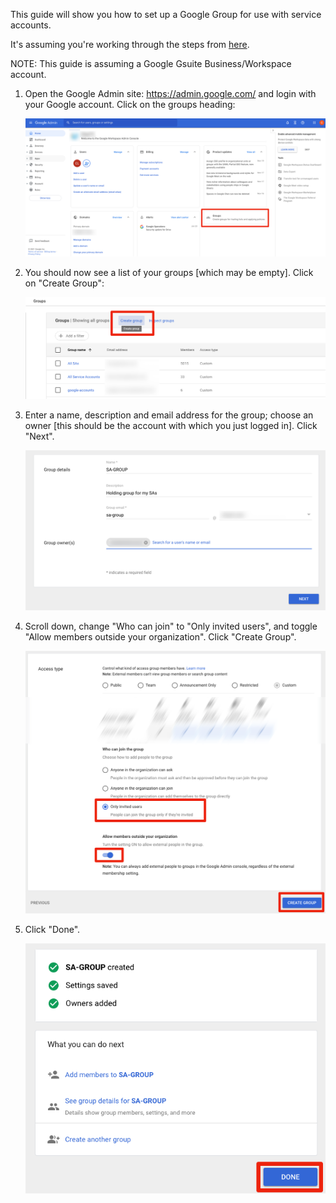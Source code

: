 This guide will show you how to set up a Google Group for use with service accounts.

It's assuming you're working through the steps from [here](rclone-manual.md).

NOTE: This guide is assuming a Google Gsuite Business/Workspace account.

1. Open the Google Admin site: https://admin.google.com/ and login with your Google account.  Click on the groups heading:
   
   ![](../images/google-group/01-admin-top-level.png)

1. You should now see a list of your groups [which may be empty].  Click on "Create Group":
   
   ![](../images/google-group/02-create-group.png)

2. Enter a name, description and email address for the group; choose an owner [this should be the account with which you just logged in]. Click "Next".

   ![](../images/google-group/03-group-detail.png)

3. Scroll down, change "Who can join" to "Only invited users", and toggle "Allow members outside your organization". Click "Create Group".

   ![](../images/google-group/04-group-settings.png)

4. Click "Done".

   ![](../images/google-group/05-group-end.png)

